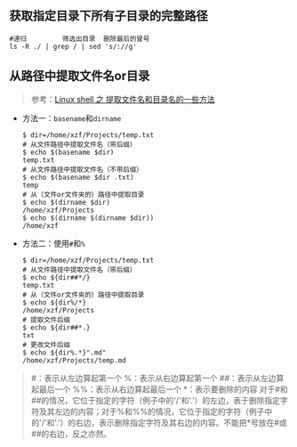 ## 获取指定目录下所有子目录的完整路径

```shell
#递归			筛选出目录  删除最后的冒号
ls -R ./ | grep / | sed 's/://g'
```

## 从路径中提取文件名or目录

> 参考：[Linux shell 之 提取文件名和目录名的一些方法](https://blog.csdn.net/ljianhui/article/details/43128465)

- 方法一：`basename`和`dirname`

  ```shell
  $ dir=/home/xzf/Projects/temp.txt
  # 从文件路径中提取文件名（带后缀）
  $ echo $(basename $dir)
  temp.txt
  # 从文件路径中提取文件名（不带后缀）
  $ echo $(basename $dir .txt)
  temp
  # 从（文件or文件夹的）路径中提取目录
  $ echo $(dirname $dir)
  /home/xzf/Projects
  $ echo $(dirname $(dirname $dir))
  /home/xzf
  ```

- 方法二：使用`#`和`%`

  ```shell
  $ dir=/home/xzf/Projects/temp.txt
  # 从文件路径中提取文件名（带后缀）
  $ echo ${dir##*/}
  temp.txt
  # 从（文件or文件夹的）路径中提取目录
  $ echo ${dir%/*}
  /home/xzf/Projects
  # 提取文件后缀
  $ echo ${dir##*.}
  txt
  # 更改文件后缀
  $ echo ${dir%.*}".md"
  /home/xzf/Projects/temp.md
  ```

> \#：表示从左边算起第一个
> %：表示从右边算起第一个
> \##：表示从左边算起最后一个
> %%：表示从右边算起最后一个
> *：表示要删除的内容
> ​	对于#和##的情况，它位于指定的字符（例子中的'/'和'.'）的左边，表于删除指定字符及其左边的内容；
> ​	对于%和%%的情况，它位于指定的字符（例子中的'/'和'.'）的右边，表示删除指定字符及其右边的内容。
> ​	不能把\*号放在#或##的右边，反之亦然。